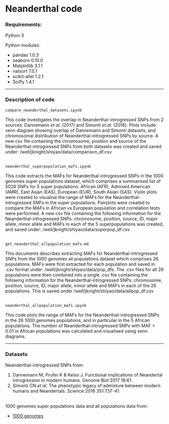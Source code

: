 # Neanderthal code

### Requirements:
Python 3

Python modules:
* pandas 1.0.3
* seaborn 0.10.0
* Matplotlib 3.1.1
* natsort 7.0.1
* scikit-allel 1.2.1
* SciPy 1.4.1

---

### Description of code
    compare_neanderthal_datasets.ipynb
This code investigates the overlap in Neanderthal-introgressed SNPs from 2 sources: Dannemann *et al.* (2017) and Simonti *et al.* (2016). Plots include: venn diagram showing overlap of Dannemann and Simonti datasets, and chromosomal distribution of Neanderthal-introgressed SNPs by source. A new csv file containing the chromosome, position and source of the Neanderthal-introgressed SNPs from both datasets was created and saved under: /well/jknight/shiyao/data/comparison_df.csv  
&nbsp;

    neanderthal_superpopulation_mafs.ipynb
This code extracts the MAFs for Neanderthal-introgressed SNPs in the 1000 genomes super populations dataset, which comprises a summarised list of 5026 SNPs for 5 super populations: African (AFR), Admixed American (AMR),  East Asian (EAS), European (EUR), South Asian (SAS). Violin plots were created to visualise the range of MAFs for the Neanderthal-introgressed SNPs in the super populations. Pairplots were created to compare the MAFs in African vs European population and correlation tests were performed. A new csv file containing the following information for the Neanderthal-introgressed SNPs: chromosome, position, source, ID, major allele, minor allele and MAFs in each of the 5 superpopulations was created, and saved under: /well/jknight/shiyao/data/superpop_df.csv  
&nbsp;

    get_neanderthal_allpopulation_mafs.md
This documents describes extracting MAFs for Neanderthal-introgressed SNPs from the 1000 genomes all populations dataset which comprises 26 populations. MAFs were first extracted for each population and saved in .csv format under: /well/jknight/shiyao/data/pop_dfs. The .csv files for all 26 populations were then combined into a single .csv file containing the following information for the Neanderthal-introgressed SNPs: chromosome, position, source, ID, major allele, minor allele and MAFs in each of the 26 populations. This is saved under /well/jknight/shiyao/data/allpop_df.csv  
&nbsp;

    neanderthal_allpopulation_mafs.ipynb
This code plots the range of MAFs for the Neanderthal-introgressed SNPs in the 26 1000 genomes populations, and in particular in the 5 African populations. The number of Neanderthal-introgressed SNPs with MAF > 0.01 in African populations was calculated and visualised using venn diagrams.

---

### Datasets
Neanderthal-introgressed SNPs from:
1. Dannemann M, Prufer K & Kelso J. Functional implications of Neandertal introgression in modern humans. Genome Biol 2017 18:61.
2. Simonti CN *et al.* The phenotypic legacy of admixture between modern humans and Neandertals. Science 2016 351:737-41.  
&nbsp;

1000 genomes super populations data and all populations data from:
* [1000 genomes](https://www.internationalgenome.org/data/)
